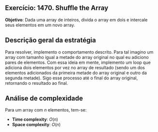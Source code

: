 ## Exercício: 1470. Shuffle the Array
**Objetivo**: Dada uma array de inteiros, divida o array em dois e intercale seus elementos em um novo array.

## Descrição geral da estratégia
Para resolver, implemento o comportamento descrito. Para tal imagino um array com tamanho igual a metade do array original no qual eu adiciono pares de elementos. Com essa ideia em mente, implemento um loop que adiciona dois elementos por vez no array de resultado (sendo um dos elementos adicionados da primeira metade do array original e outro da segunda metade). Sigo esse processo até o final do array original, retornando o resultado ao final.

## Análise de complexidade
Para um array com $n$ elementos, tem-se:
- **Time complexity**: $O(n)$ 
- **Space complexity**: $O(n)$
